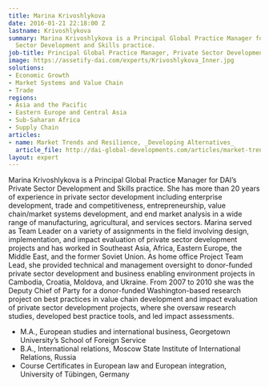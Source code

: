 ```yaml
---
title: Marina Krivoshlykova
date: 2016-01-21 22:18:00 Z
lastname: Krivoshlykova
summary: Marina Krivoshlykova is a Principal Global Practice Manager for DAI’s Private
  Sector Development and Skills practice.
job-title: Principal Global Practice Manager, Private Sector Development and Skills
image: https://assetify-dai.com/experts/Krivoshlykova_Inner.jpg
solutions:
- Economic Growth
- Market Systems and Value Chain
- Trade
regions:
- Asia and the Pacific
- Eastern Europe and Central Asia
- Sub-Saharan Africa
- Supply Chain
articles:
- name: Market Trends and Resilience, _Developing Alternatives_
  article_file: http://dai-global-developments.com/articles/market-trends-and-resilience.html?utm_source=daidotcom
layout: expert
---
```


Marina Krivoshlykova is a Principal Global Practice Manager for DAI’s Private Sector Development and Skills practice. She has more than 20 years of experience in private sector development including enterprise development, trade and competitiveness, entrepreneurship, value chain/market systems development, and end market analysis in a wide range of manufacturing, agricultural, and services sectors. Marina served as Team Leader on a variety of assignments in the field involving design, implementation, and impact evaluation of private sector development projects and has worked in Southeast Asia, Africa, Eastern Europe, the Middle East, and the former Soviet Union. As home office Project Team Lead, she provided technical and management oversight to donor-funded private sector development and business enabling environment projects in Cambodia, Croatia, Moldova, and Ukraine. From 2007 to 2010 she was the Deputy Chief of Party for a donor-funded Washington-based research project on best practices in value chain development and impact evaluation of private sector development projects, where she oversaw research studies, developed best practice tools, and led impact assessments. 

* M.A., European studies and international business, Georgetown University’s School of Foreign Service
* B.A., International relations, Moscow State Institute of International Relations, Russia
* Course Certificates in European law and European integration, University of Tübingen, Germany